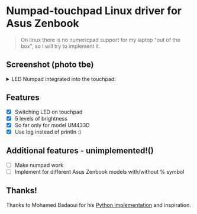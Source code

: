 # Numpad-touchpad Linux driver for Asus Zenbook
> On linux there is no numericpad support for my laptop "out of the box", so I will try to implement it.


## Screenshot (photo tbe)
<details>
  <summary>LED Numpad integrated into the touchpad:</summary>
  
  ![](https://github.com/khadievedem/asus-zenbook-numpad-driver-rs/blob/numericpad-img/numberpad.jpg)
  
</details>

## Features
- [x] Switching LED on touchpad
- [x] 5 levels of brightness
- [x] So far only for model UM433D
- [x] Use log instead of println :)

## Additional features - unimplemented!()
- [ ] Make numpad work
- [ ] Implement for different Asus Zenbook models with/without % symbol

## Thanks!
Thanks to Mohamed Badaoui for his [Python implementation](https://github.com/mohamed-badaoui/asus-touchpad-numpad-driver) and inspiration.
